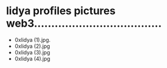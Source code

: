 # lidya profiles pictures web3.....................................
- 0xlidya (1).jpg.
- 0xlidya (2).jpg
- 0xlidya (3).jpg
- 0xlidya (4).jpg
